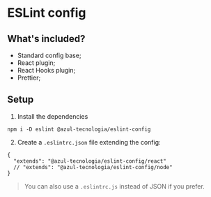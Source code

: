 # ESLint config

## What's included?

- Standard config base;
- React plugin;
- React Hooks plugin;
- Prettier;

[//]: # (- JSX a11y plugin;)

## Setup

1. Install the dependencies
```
npm i -D eslint @azul-tecnologia/eslint-config
```

2. Create a `.eslintrc.json` file extending the config:
```
{
  "extends": "@azul-tecnologia/eslint-config/react"
  // "extends": "@azul-tecnologia/eslint-config/node"
}
```

> You can also use a `.eslintrc.js` instead of JSON if you prefer.
